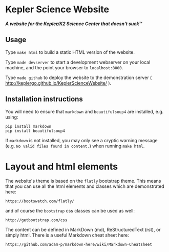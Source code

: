 # Kepler Science Website

***A website for the Kepler/K2 Science Center
that doesn't suck™***

## Usage

Type `make html` to build a static HTML version of the website.

Type `made devserver` to start a development webserver on your local machine,
and the point your browser to `localhost:8000`.

Type `made github` to deploy the website to the demonstration server ( http://keplergo.github.io/KeplerScienceWebsite/ ).

## Installation instructions

You will need to ensure that `markdown` and `beautifulsoup4` are installed, e.g. using:
```
pip install markdown
pip install beautifulsoup4
```

If `markdown` is not installed, you may only see a cryptic warning message (e.g. `No valid files found in content.`) when running `make html`.


# Layout and html elements

The website's theme is based on the `flatly` bootstrap theme.
This means that you can use all the html elements and classes
which are demonstrated here:

    https://bootswatch.com/flatly/

and of course the `bootstrap` css classes can be used as well:

    http://getbootstrap.com/css

The content can be defined in MarkDown (md), ReStructuredText (rst),
or simply html.  There is a useful Markdown cheat sheet here:

    https://github.com/adam-p/markdown-here/wiki/Markdown-Cheatsheet
